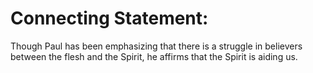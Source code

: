 # Connecting Statement:

Though Paul has been emphasizing that there is a struggle in believers between the flesh and the Spirit, he affirms that the Spirit is aiding us.